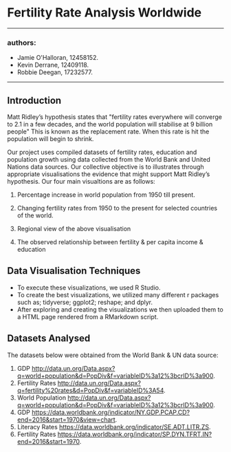 # Fertility Rate Analysis Worldwide

---
### authors: 
- Jamie O'Halloran, 12458152.
- Kevin Derrane, 12409118.
- Robbie Deegan, 17232577.
---

## Introduction

Matt Ridley’s hypothesis states that "fertility rates everywhere will converge to 2.1 in a few decades, and the world population will stabilise at 9 billion people"
This is known as the replacement rate. When this rate is hit the population will begin to shrink. 

Our project uses compiled datasets of fertility rates, education and population growth using data collected from the World Bank and United Nations data sources. Our collective objective is to illustrates through appropriate visualisations the evidence that might support Matt Ridley’s hypothesis.
Our four main visualtions are as follows:

1. Percentage increase in world population from 1950 till present. 

2. Changing fertility rates from 1950 to the present for selected countries of the world.

3. Regional view of the above visualisation 

4. The observed relationship between fertility & per capita income & education

## Data Visualisation Techniques
- To execute these visualizations, we used R Studio. 
- To create the best visualizations, we utilized many different r packages such as; tidyverse; ggplot2; reshape; and dplyr.
- After exploring and creating the visualizations we then uploaded them to a HTML page rendered from a RMarkdown script. 

## Datasets Analysed
The datasets below were obtained from the World Bank & UN data source:
1. GDP <http://data.un.org/Data.aspx?q=world+population&d=PopDiv&f=variableID%3a12%3bcrID%3a900>.
2. Fertility Rates <http://data.un.org/Data.aspx?q=fertility%20rates&d=PopDiv&f=variableID%3A54>.
3. World Population <http://data.un.org/Data.aspx?q=world+population&d=PopDiv&f=variableID%3a12%3bcrID%3a900>.
4. GDP <https://data.worldbank.org/indicator/NY.GDP.PCAP.CD?end=2016&start=1970&view=chart>.
5. Literacy Rates <https://data.worldbank.org/indicator/SE.ADT.LITR.ZS>.
6. Fertility Rates <https://data.worldbank.org/indicator/SP.DYN.TFRT.IN?end=2016&start=1970>.
